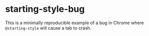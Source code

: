 # starting-style-bug

This is a minimally reproducible example of a bug in Chrome where `@starting-style` will
cause a tab to crash.
